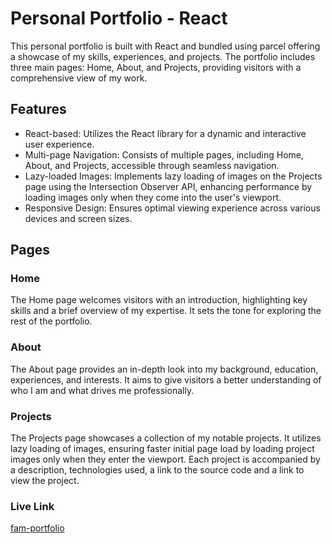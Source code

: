 # Personal Portfolio - React

This personal portfolio is built with React and bundled using parcel offering a showcase of my skills, experiences, and projects. The portfolio includes three main pages: Home, About, and Projects, providing visitors with a comprehensive view of my work.

## Features

- React-based: Utilizes the React library for a dynamic and interactive user experience.
- Multi-page Navigation: Consists of multiple pages, including Home, About, and Projects, accessible through seamless navigation.
- Lazy-loaded Images: Implements lazy loading of images on the Projects page using the Intersection Observer API, enhancing performance by loading images only when they come into the user's viewport.
- Responsive Design: Ensures optimal viewing experience across various devices and screen sizes.

## Pages

### Home

The Home page welcomes visitors with an introduction, highlighting key skills and a brief overview of my expertise. It sets the tone for exploring the rest of the portfolio.

### About

The About page provides an in-depth look into my background, education, experiences, and interests. It aims to give visitors a better understanding of who I am and what drives me professionally.

### Projects

The Projects page showcases a collection of my notable projects. It utilizes lazy loading of images, ensuring faster initial page load by loading project images only when they enter the viewport. Each project is accompanied by a description, technologies used, a link to the source code and a link to view the project.

### Live Link

[fam-portfolio](https://fam-portfolio.netlify.app/)
